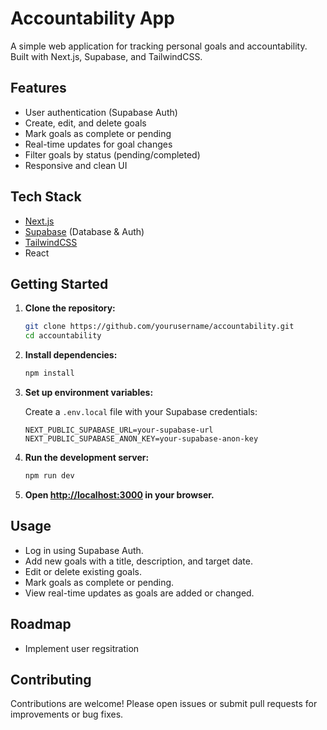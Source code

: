 # Accountability App

A simple web application for tracking personal goals and accountability. Built with Next.js, Supabase, and TailwindCSS.

## Features

- User authentication (Supabase Auth)
- Create, edit, and delete goals
- Mark goals as complete or pending
- Real-time updates for goal changes
- Filter goals by status (pending/completed)
- Responsive and clean UI

## Tech Stack

- [Next.js](https://nextjs.org/)
- [Supabase](https://supabase.com/) (Database & Auth)
- [TailwindCSS](https://tailwindcss.com/)
- React

## Getting Started

1. **Clone the repository:**
   ```bash
   git clone https://github.com/yourusername/accountability.git
   cd accountability
   ```

2. **Install dependencies:**
   ```bash
   npm install
   ```

3. **Set up environment variables:**

   Create a `.env.local` file with your Supabase credentials:
   ```
   NEXT_PUBLIC_SUPABASE_URL=your-supabase-url
   NEXT_PUBLIC_SUPABASE_ANON_KEY=your-supabase-anon-key
   ```

4. **Run the development server:**
   ```bash
   npm run dev
   ```

5. **Open [http://localhost:3000](http://localhost:3000) in your browser.**

## Usage

- Log in using Supabase Auth.
- Add new goals with a title, description, and target date.
- Edit or delete existing goals.
- Mark goals as complete or pending.
- View real-time updates as goals are added or changed.

## Roadmap
- Implement user regsitration

## Contributing

Contributions are welcome! Please open issues or submit pull requests for improvements or bug fixes.
